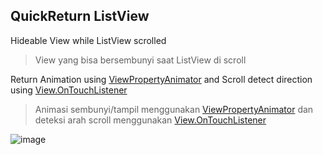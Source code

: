 ## QuickReturn ListView
Hideable View while ListView scrolled

> View yang bisa bersembunyi saat ListView di scroll

Return Animation using [ViewPropertyAnimator](https://developer.android.com/reference/android/view/ViewPropertyAnimator.html) and Scroll detect direction using [View.OnTouchListener](https://developer.android.com/reference/android/view/View.OnTouchListener.html)

> Animasi sembunyi/tampil menggunakan [ViewPropertyAnimator](https://developer.android.com/reference/android/view/ViewPropertyAnimator.html) dan deteksi arah scroll menggunakan [View.OnTouchListener](https://developer.android.com/reference/android/view/View.OnTouchListener.html)

![image](/storage/emulated/0/recordmaster/VideoEdit/quickret.gif)
